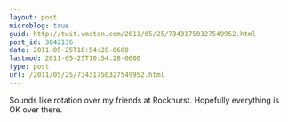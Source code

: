 ```yaml
---
layout: post
microblog: true
guid: http://twit.vmstan.com/2011/05/25/73431750327549952.html
post_id: 3042136
date: 2011-05-25T10:54:28-0600
lastmod: 2011-05-25T10:54:28-0600
type: post
url: /2011/05/25/73431750327549952.html
---
```

Sounds like rotation over my friends at Rockhurst. Hopefully everything is OK over there.
